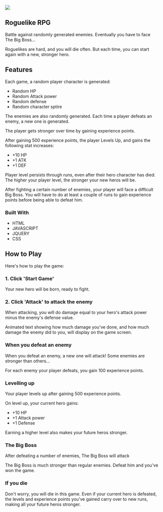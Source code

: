 
<img src="https://i.imgur.com/h90Lege.png">

<!-- ROGUELIKE RPG -->
## Roguelike RPG

Battle against randomly generated enemies.   Eventually you have to face The Big Boss...

Roguelikes are hard, and you will die often.   But each time, you can start again with a new, stronger hero.




<!-- FEATURES -->
## Features

Each game, a random player character is generated:
* Random HP
* Random Attack power
* Random defense
* Random character sptire

The enemies are also randomly generated.   Each time a player defeats an enemy, a new one is generated.

The player gets stronger over time by gaining experience points.

After gaining 500 experience points, the player Levels Up, and gains the following stat increases:
* +10 HP
* +1 ATK
* +1 DEF

Player level persists through runs, even after their hero character has died.   The higher your player level, the stronger your new heros will be.

After fighting a certain number of enemies, your player will face a difficult Big Boss.   You will have to do at least a couple of runs to gain experience points before being able to defeat him.

### Built With
* HTML
* JAVASCRIPT
* JQUERY
* CSS


<!-- HOW TO PLAY -->
## How to Play

Here's how to play the game:

### 1. Click 'Start Game'

Your new hero will be born, ready to fight.

### 2. Click 'Attack' to attack the enemy

When attacking, you will do damage equal to your hero's attack power minus the enemy's defense value.

Animated text showing how much damage you've done, and how much damage the enemy did to you, will display on the game screen.

### When you defeat an enemy

When you defeat an enemy, a new one will attack!   Some enemies are stronger than others...

For each enemy your player defeats, you gain 100 experience points.

### Levelling up

Your player levels up after gaining 500 experience points.

On level up, your current hero gains:
* +10 HP
* +1 Attack power
* +1 Defense

Earning a higher level also makes your future heros stronger.

### The Big Boss

After defeating a number of enemies, The Big Boss will attack

The Big Boss is much stronger than regular enemies.  Defeat him and you've won the game.

### If you die

Don't worry, you will die in this game.    Even if your current hero is defeated, the levels and experience points you've gained carry over to new runs, making all your future heros stronger.


